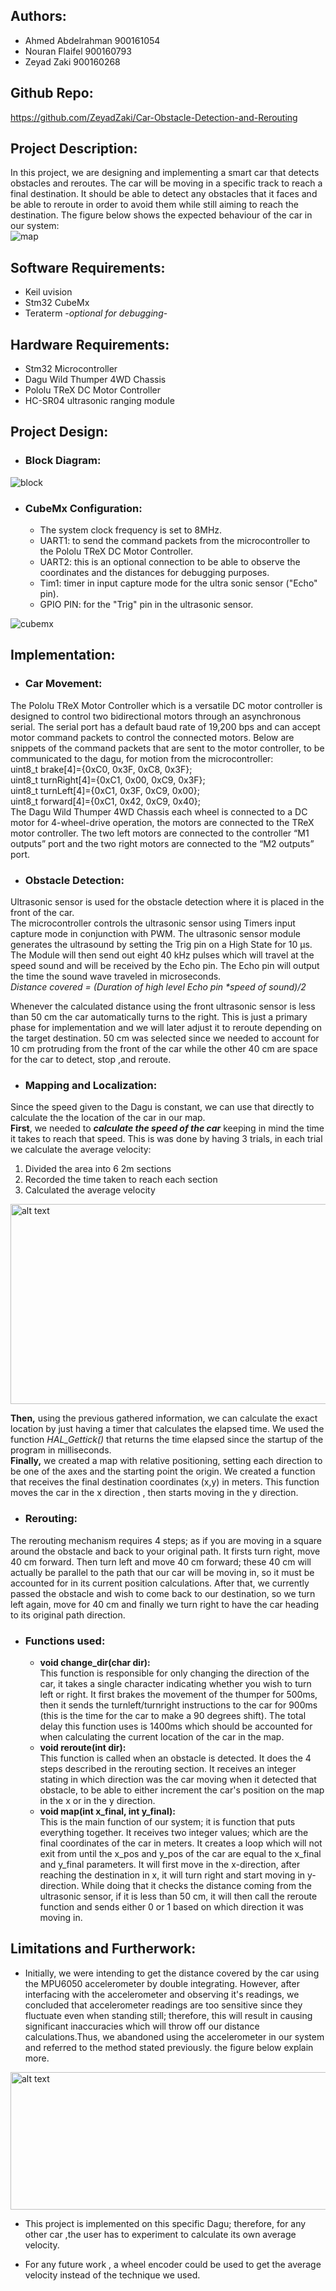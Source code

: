 ## Authors:
* Ahmed Abdelrahman 900161054 <br/>
* Nouran Flaifel 900160793 <br/>
* Zeyad Zaki 900160268 <br/>

## Github Repo:
https://github.com/ZeyadZaki/Car-Obstacle-Detection-and-Rerouting <br/>

## Project Description: 
In this project, we are designing and implementing a smart car that detects obstacles and reroutes. The car will be moving in a specific track to reach a final destination. It should be able to detect any obstacles that it faces and be able to reroute in order to avoid them while still aiming to reach the destination. The figure below shows the expected behaviour of the car in our system:   
![map](https://github.com/ZeyadZaki/Car-Obstacle-Detection-and-Rerouting/blob/main/images/Screen%20Shot%202020-12-16%20at%209.51.00%20PM.png)

## Software Requirements:
* Keil uvision <br/>
* Stm32 CubeMx <br/>
* Teraterm -_optional for debugging_- <br/>

## Hardware Requirements:
* Stm32 Microcontroller <br/>
* Dagu Wild Thumper 4WD Chassis <br/>
* Pololu TReX DC Motor Controller <br/>
* HC-SR04 ultrasonic ranging module <br/>

## Project Design:
* ### Block Diagram:
![block](https://github.com/ZeyadZaki/Car-Obstacle-Detection-and-Rerouting/blob/main/images/smallblock.png)

* ### CubeMx Configuration: 
  * The system clock frequency is set to 8MHz. 
  * UART1: to send the command packets from the microcontroller to the Pololu TReX DC Motor Controller. <br/>
  * UART2: this is an optional connection to be able to observe the coordinates and the distances for debugging purposes. <br/> 
  * Tim1: timer in input capture mode for the ultra sonic sensor ("Echo" pin). <br/>
  * GPIO PIN: for the "Trig" pin in the ultrasonic sensor. <br/>    

![cubemx](https://github.com/ZeyadZaki/Car-Obstacle-Detection-and-Rerouting/blob/main/images/WhatsApp%20Image%202020-12-16%20at%208.15.51%20PM.jpeg)


## Implementation:
* ### Car Movement:
The Pololu TReX Motor Controller which is a versatile DC motor controller is designed to control two bidirectional motors through an asynchronous serial. The serial port has a default baud rate of 19,200 bps and can accept motor command packets to control the connected motors. Below are snippets of the command packets that are sent to the motor controller, to be communicated to the dagu, for motion from the microcontroller: <br/>
	uint8_t brake[4]={0xC0, 0x3F, 0xC8, 0x3F}; <br/>
	uint8_t turnRight[4]={0xC1, 0x00, 0xC9, 0x3F}; <br/>
	uint8_t turnLeft[4]={0xC1, 0x3F, 0xC9, 0x00}; <br/>
	uint8_t forward[4]={0xC1, 0x42, 0xC9, 0x40}; <br/>
The Dagu Wild Thumper 4WD Chassis each wheel is connected to a DC motor for 4-wheel-drive operation, the motors are connected to the TReX motor controller. The two left motors are connected to the controller “M1 outputs” port and the two right motors are connected to the “M2 outputs” port. 

* ### Obstacle Detection:
Ultrasonic sensor is used for the obstacle detection where it is placed in the front of the car. <br/>
The microcontroller controls the ultrasonic sensor using Timers input capture mode in conjunction with PWM. The ultrasonic sensor module generates the ultrasound by setting the Trig pin on a High State for 10 µs. The Module will then send out eight 40 kHz pulses which will travel at the speed sound and will be received by the Echo pin. The Echo pin will output the time the sound wave traveled in microseconds.<br/>
_Distance covered = (Duration of high level Echo pin *speed of sound)/2_ <br/>

Whenever the calculated distance using the front ultrasonic sensor is less than 50 cm the car automatically turns to the right. This is just a primary phase for implementation and we will later adjust it to reroute depending on the target destination. 50 cm was selected since we needed to account for 10 cm protruding from the front of the car while the other 40 cm are space for the car to detect, stop ,and reroute. <br/>

* ### Mapping and Localization:
Since the speed given to the Dagu is constant, we can use that directly to calculate the the location of the car in our map. <br/>
**First**, we needed to _**calculate the speed of the car**_ keeping in mind the time it takes to reach that speed. This is was done by having 3 trials, in each trial we calculate the average velocity:<br/>
1. Divided the area into 6 2m sections <br/>
2. Recorded the time taken to reach each section <br/>
3. Calculated the average velocity <br/>

<img src="https://github.com/ZeyadZaki/Car-Obstacle-Detection-and-Rerouting/blob/main/images/velocity.png" alt="alt text" width="550" height="320"> <br/>


**Then,** using the previous gathered information, we can calculate the exact location by just having a timer that calculates the elapsed time. We used the function _HAL_Gettick()_  that returns the time elapsed since the startup of the program in milliseconds. <br/>
**Finally,** we created a map with relative positioning, setting each direction to be one of the axes and the starting point the origin. We created a function that receives the final destination coordinates (x,y) in meters. This function moves the car in the x direction , then starts moving in the y direction. <br/>

* ### Rerouting:
The rerouting mechanism requires 4 steps; as if you are moving in a square around the obstacle and back to your original path. It firsts turn right, move 40 cm forward. Then turn left and move 40 cm forward; these 40 cm will actually be parallel to the path that our car will be moving in, so it must be accounted for in its current position calculations. After that, we currently passed the obstacle and wish to come back to our destination, so we turn left again, move for 40 cm and finally we turn right to have the car heading to its original path direction. <br/>

* ### Functions used:
   * **void change_dir(char dir):** <br/> This function is responsible for only changing the direction of the car, it takes a single character indicating whether you wish to turn left or right. It first brakes the movement of the thumper for 500ms, then it sends the turnleft/turnright instructions to the car for 900ms (this is the time for the car to make a 90 degrees shift). The total delay this function uses is 1400ms which should be accounted for when calculating the current location of the car in the map. <br/>
   * **void reroute(int dir):** <br/> This function is called when an obstacle is detected. It does the 4 steps described in the rerouting section. It receives an integer stating in which direction was the car moving when it detected that obstacle, to be able to either increment the car's position on the map in the x or in the y direction.
   * **void map(int x_final, int y_final):** <br/> This is the main function of our system; it is function that puts everything together. It receives two integer values; which are the final coordinates of the car in meters. It creates a loop which will not exit from until the x_pos and y_pos of the car are equal to the x_final and y_final parameters. It will first move in the x-direction, after reaching the destination in x, it will turn right and start moving in y-direction. While doing that it checks the distance coming from the ultrasonic sensor, if it is less than 50 cm, it will then call the reroute function and sends either 0 or 1 based on which direction it was moving in.


## Limitations and Furtherwork:
 * Initially, we were intending to get the distance covered by the car using the MPU6050 accelerometer by double integrating. However, after interfacing with the accelerometer and observing it's readings, we concluded that accelerometer readings are too sensitive since they fluctuate even when standing still; therefore, this will result in causing significant inaccuracies which will throw off our distance calculations.Thus, we abandoned using the accelerometer in our system and referred to the method stated previously. the figure below explain more.<br/>

<img src="https://github.com/ZeyadZaki/Car-Obstacle-Detection-and-Rerouting/blob/main/images/accelermoeter.png" alt="alt text" width="550" height="220"> <br/>

 * This project is implemented on this specific Dagu; therefore, for any other car ,the user has to experiment to calculate its own average velocity. <br/>

 * For any future work , a wheel encoder could be used to get the average velocity instead of the technique we used. 

  
